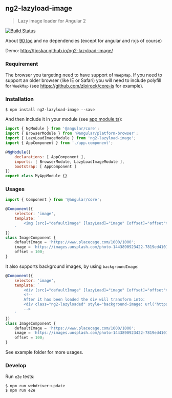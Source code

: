 ## ng2-lazyload-image

> Lazy image loader for Angular 2

[![Build Status](https://travis-ci.org/tjoskar/ng2-lazyload-image.svg?branch=master)](https://travis-ci.org/tjoskar/ng2-lazyload-image)

About [90 loc](https://github.com/tjoskar/ng2-lazyload-image/blob/master/src/lazyload-image.directive.ts) and no dependencies (except for angular and rxjs of course)

Demo: http://tjoskar.github.io/ng2-lazyload-image/

### Requirement
The browser you targeting need to have support of `WeepMap`. If you need to support an older browser (like IE or Safari) you will need to include polyfill for `WeekMap` (see https://github.com/zloirock/core-js for example).

### Installation
```
$ npm install ng2-lazyload-image --save
```

And then include it in your module (see [app.module.ts](https://github.com/tjoskar/ng2-lazyload-image/blob/master/example/app.module.ts)):
```javascript
import { NgModule } from '@angular/core';
import { BrowserModule } from '@angular/platform-browser';
import { LazyLoadImageModule } from 'ng2-lazyload-image';
import { AppComponent } from './app.component';

@NgModule({
    declarations: [ AppComponent ],
    imports: [ BrowserModule, LazyLoadImageModule ],
    bootstrap: [ AppComponent ]
})
export class MyAppModule {}
```

### Usages

```javascript
import { Component } from '@angular/core';

@Component({
    selector: 'image',
    template: `
        <img [src]="defaultImage" [lazyLoad]="image" [offset]="offset">
    `
})
class ImageComponent {
    defaultImage = 'https://www.placecage.com/1000/1000';
    image = 'https://images.unsplash.com/photo-1443890923422-7819ed4101c0?fm=jpg';
    offset = 100;
}
```

It also supports background images, by using `backgroundImage`:

```javascript
@Component({
    selector: 'image',
    template: `
        <div [src]="defaultImage" [lazyLoad]="image" [offset]="offset"></div>
        <!--
        After it has been loaded the div will transform into:
        <div class="ng2-lazyloaded" style="background-image: url('https://images.unsplash.com/photo-1443890923422-7819ed4101c0?fm=jpg');"></div>
        -->
    `
})
class ImageComponent {
    defaultImage = 'https://www.placecage.com/1000/1000';
    image = 'https://images.unsplash.com/photo-1443890923422-7819ed4101c0?fm=jpg';
    offset = 100;
}
```

See example folder for more usages.

### Develop
Run `e2e` tests:
```
$ npm run webdriver:update
$ npm run e2e
```
